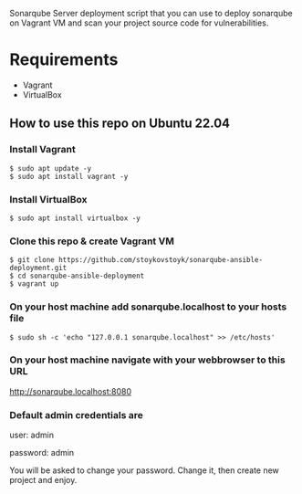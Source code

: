 Sonarqube Server deployment script that you can use to deploy sonarqube on Vagrant VM and scan your project source code for vulnerabilities.

# Requirements #

* Vagrant 
* VirtualBox 

## How to use this repo on Ubuntu 22.04 ##

### Install Vagrant ###
```shell
$ sudo apt update -y
$ sudo apt install vagrant -y
```

### Install VirtualBox ###
``` shell
$ sudo apt install virtualbox -y
```

### Clone this repo & create Vagrant VM ###
```shell
$ git clone https://github.com/stoykovstoyk/sonarqube-ansible-deployment.git
$ cd sonarqube-ansible-deployment
$ vagrant up
```
### On your host machine add sonarqube.localhost to your hosts file ###
```shell
$ sudo sh -c 'echo "127.0.0.1 sonarqube.localhost" >> /etc/hosts'
```

### On your host machine navigate with your webbrowser to this URL ###
http://sonarqube.localhost:8080

### Default admin credentials are ###
user: admin

password: admin

You will be asked to change your password. Change it, then create new project and enjoy. 
